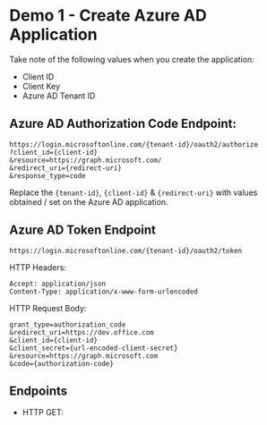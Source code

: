 # Demo 1 - Create Azure AD Application
Take note of the following values when you create the application:

- Client ID
- Client Key
- Azure AD Tenant ID 

## Azure AD Authorization Code Endpoint:
````
https://login.microsoftonline.com/{tenant-id}/oauth2/authorize
?client_id={client-id}
&resource=https://graph.microsoft.com/
&redirect_uri={redirect-uri}
&response_type=code
````

Replace the `{tenant-id}`, `{client-id}` & `{redirect-uri}` with values obtained / set on the Azure AD application.

## Azure AD Token Endpoint
````
https://login.microsoftonline.com/{tenant-id}/oauth2/token
````

HTTP Headers:
````
Accept: application/json
Content-Type: application/x-www-form-urlencoded
````

HTTP Request Body:
````
grant_type=authorization_code
&redirect_uri=https://dev.office.com
&client_id={client-id}
&client_secret={url-encoded-client-secret}
&resource=https://graph.microsoft.com
&code={authorization-code}
````

## Endpoints

- HTTP GET: